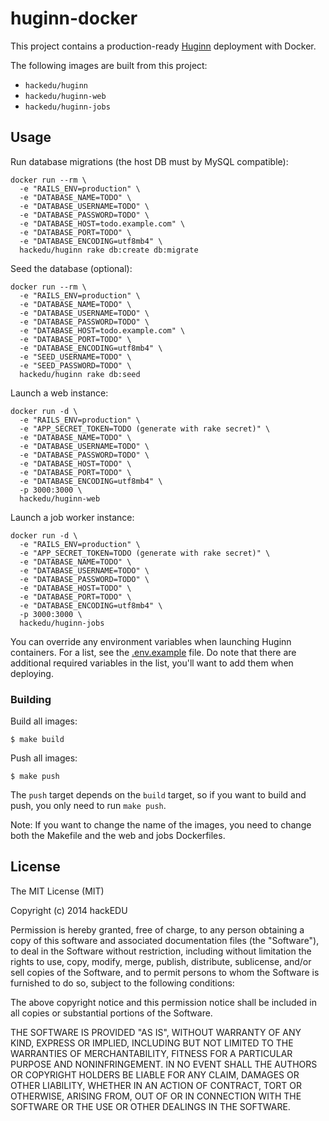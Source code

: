 # huginn-docker

This project contains a production-ready
[Huginn](https://github.com/cantino/huginn) deployment with Docker.

The following images are built from this project:

* `hackedu/huginn`
* `hackedu/huginn-web`
* `hackedu/huginn-jobs`

## Usage

Run database migrations (the host DB must by MySQL compatible):

    docker run --rm \
      -e "RAILS_ENV=production" \
      -e "DATABASE_NAME=TODO" \
      -e "DATABASE_USERNAME=TODO" \
      -e "DATABASE_PASSWORD=TODO" \
      -e "DATABASE_HOST=todo.example.com" \
      -e "DATABASE_PORT=TODO" \
      -e "DATABASE_ENCODING=utf8mb4" \
      hackedu/huginn rake db:create db:migrate

Seed the database (optional):

    docker run --rm \
      -e "RAILS_ENV=production" \
      -e "DATABASE_NAME=TODO" \
      -e "DATABASE_USERNAME=TODO" \
      -e "DATABASE_PASSWORD=TODO" \
      -e "DATABASE_HOST=todo.example.com" \
      -e "DATABASE_PORT=TODO" \
      -e "DATABASE_ENCODING=utf8mb4" \
      -e "SEED_USERNAME=TODO" \
      -e "SEED_PASSWORD=TODO" \
      hackedu/huginn rake db:seed

Launch a web instance:

    docker run -d \
      -e "RAILS_ENV=production" \
      -e "APP_SECRET_TOKEN=TODO (generate with rake secret)" \
      -e "DATABASE_NAME=TODO" \
      -e "DATABASE_USERNAME=TODO" \
      -e "DATABASE_PASSWORD=TODO" \
      -e "DATABASE_HOST=TODO" \
      -e "DATABASE_PORT=TODO" \
      -e "DATABASE_ENCODING=utf8mb4" \
      -p 3000:3000 \
      hackedu/huginn-web

Launch a job worker instance:

    docker run -d \
      -e "RAILS_ENV=production" \
      -e "APP_SECRET_TOKEN=TODO (generate with rake secret)" \
      -e "DATABASE_NAME=TODO" \
      -e "DATABASE_USERNAME=TODO" \
      -e "DATABASE_PASSWORD=TODO" \
      -e "DATABASE_HOST=TODO" \
      -e "DATABASE_PORT=TODO" \
      -e "DATABASE_ENCODING=utf8mb4" \
      -p 3000:3000 \
      hackedu/huginn-jobs

You can override any environment variables when launching Huginn containers.
For a list, see the
[.env.example](https://github.com/cantino/huginn/blob/master/.env.example)
file. Do note that there are additional required variables in the list, you'll
want to add them when deploying.

### Building

Build all images:

    $ make build

Push all images:

    $ make push

The `push` target depends on the `build` target, so if you want to build and
push, you only need to run `make push`.

Note: If you want to change the name of the images, you need to change both the
Makefile and the web and jobs Dockerfiles.

## License

The MIT License (MIT)

Copyright (c) 2014 hackEDU

Permission is hereby granted, free of charge, to any person obtaining a copy of
this software and associated documentation files (the "Software"), to deal in
the Software without restriction, including without limitation the rights to
use, copy, modify, merge, publish, distribute, sublicense, and/or sell copies
of the Software, and to permit persons to whom the Software is furnished to do
so, subject to the following conditions:

The above copyright notice and this permission notice shall be included in all
copies or substantial portions of the Software.

THE SOFTWARE IS PROVIDED "AS IS", WITHOUT WARRANTY OF ANY KIND, EXPRESS OR
IMPLIED, INCLUDING BUT NOT LIMITED TO THE WARRANTIES OF MERCHANTABILITY,
FITNESS FOR A PARTICULAR PURPOSE AND NONINFRINGEMENT. IN NO EVENT SHALL THE
AUTHORS OR COPYRIGHT HOLDERS BE LIABLE FOR ANY CLAIM, DAMAGES OR OTHER
LIABILITY, WHETHER IN AN ACTION OF CONTRACT, TORT OR OTHERWISE, ARISING FROM,
OUT OF OR IN CONNECTION WITH THE SOFTWARE OR THE USE OR OTHER DEALINGS IN THE
SOFTWARE.
